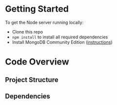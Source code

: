 # Getting Started
To get the Node server running locally:
  - Clone this repo
  - ```npm install``` to install all required dependencies
  -  Install MongoDB Community Edition ([instructions](https://docs.mongodb.com/manual/installation/#tutorials))
# Code Overview
## Project Structure
## Dependencies
